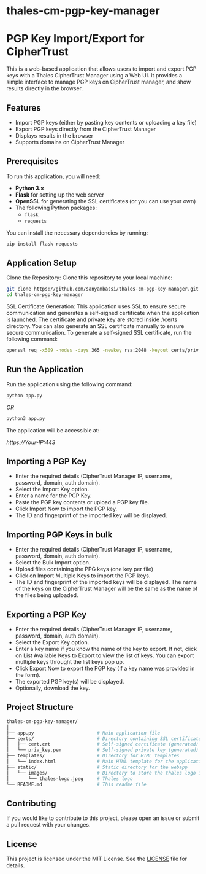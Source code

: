 # thales-cm-pgp-key-manager 

# PGP Key Import/Export for CipherTrust

This is a web-based application that allows users to import and export PGP keys with a Thales CipherTrust Manager using a Web UI. It provides a simple interface to manage PGP keys on CipherTrust manager, and show results directly in the browser.

## Features

- Import PGP keys (either by pasting key contents or uploading a key file)
- Export PGP keys directly from the CipherTrust Manager
- Displays results in the browser
- Supports domains on CipherTrust Manager

## Prerequisites

To run this application, you will need:

- **Python 3.x**
- **Flask** for setting up the web server
- **OpenSSL** for generating the SSL certificates (or you can use your own)
- The following Python packages:
  - `flask`
  - `requests`

You can install the necessary dependencies by running:

```bash
pip install flask requests
```

## Application Setup

Clone the Repository: Clone this repository to your local machine:

```bash
git clone https://github.com/sanyambassi/thales-cm-pgp-key-manager.git
cd thales-cm-pgp-key-manager 
```

SSL Certificate Generation: This application uses SSL to ensure secure communication and generates a self-signed certificate when the application is launched. The certificate and private key are stored inside .\certs directory. You can also generate an SSL certificate manually to ensure secure communication. To generate a self-signed SSL certificate, run the following command:

```bash
openssl req -x509 -nodes -days 365 -newkey rsa:2048 -keyout certs/priv_key.pem -out certs/cert.crt -subj "/CN=localhost"
```

## Run the Application 

Run the application using the following command:

```bash
python app.py
```

*OR*

```bash
python3 app.py
```


The application will be accessible at:

*https://Your-IP:443*

## Importing a PGP Key
- Enter the required details (CipherTrust Manager IP, username, password, domain, auth domain).
- Select the Import Key option.
- Enter a name for the PGP Key.
- Paste the PGP key contents or upload a PGP key file.
- Click Import Now to import the PGP key.
- The ID and fingerprint of the imported key will be displayed. 

## Importing PGP Keys in bulk
- Enter the required details (CipherTrust Manager IP, username, password, domain, auth domain).
- Select the Bulk Import option.
- Upload files containing the PPG keys (one key per file)
- Click on Import Multiple Keys to import the PGP keys.
- The ID and fingerprint of the imported keys will be displayed. The name of the keys on the CipherTrust Manager will be the same as the name of the files being uploaded.

## Exporting a PGP Key
- Enter the required details (CipherTrust Manager IP, username, password, domain, auth domain).
- Select the Export Key option.
- Enter a key name if you know the name of the key to export. If not, click on List Available Keys to Export to view the list of keys. You can export multiple keys throught the list keys pop up. 
- Click Export Now to export the PGP key (If a key name was provided in the form).
- The exported PGP key(s) will be displayed.
- Optionally, download the key.

## Project Structure
```bash
thales-cm-pgp-key-manager/
│
├── app.py                       # Main application file
├── certs/                       # Directory containing SSL certificates
│   ├── cert.crt                 # Self-signed certificate (generated)
│   └── priv_key.pem             # Self-signed private key (generated)
├── templates/                   # Directory for HTML templates
│   └── index.html               # Main HTML template for the application
├── static/                      # Static directory for the webapp
│   └── images/                  # Directory to store the thales logo image
│       └── thales-logo.jpeg     # Thales logo
└── README.md                    # This readme file
```

## Contributing

If you would like to contribute to this project, please open an issue or submit a pull request with your changes.

## License

This project is licensed under the MIT License. See the [LICENSE](LICENSE) file for details.
